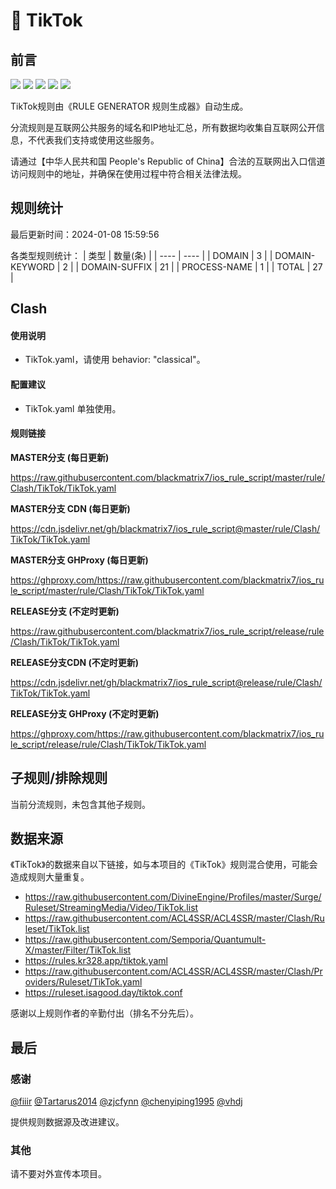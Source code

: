 # 🧸 TikTok

## 前言

![](https://shields.io/badge/-移除重复规则-ff69b4) ![](https://shields.io/badge/-DOMAIN与DOMAIN--SUFFIX合并-green) ![](https://shields.io/badge/-DOMAIN--SUFFIX间合并-critical) ![](https://shields.io/badge/-DOMAIN--SUFFIX与DOMAIN--KEYWORD合并-blue) ![](https://shields.io/badge/-IP--CIDR(6)合并-blueviolet) 

TikTok规则由《RULE GENERATOR 规则生成器》自动生成。

分流规则是互联网公共服务的域名和IP地址汇总，所有数据均收集自互联网公开信息，不代表我们支持或使用这些服务。

请通过【中华人民共和国 People's Republic of China】合法的互联网出入口信道访问规则中的地址，并确保在使用过程中符合相关法律法规。

## 规则统计

最后更新时间：2024-01-08 15:59:56

各类型规则统计：
| 类型 | 数量(条)  | 
| ---- | ----  |
| DOMAIN | 3  | 
| DOMAIN-KEYWORD | 2  | 
| DOMAIN-SUFFIX | 21  | 
| PROCESS-NAME | 1  | 
| TOTAL | 27  | 


## Clash 

#### 使用说明
- TikTok.yaml，请使用 behavior: "classical"。

#### 配置建议
- TikTok.yaml 单独使用。

#### 规则链接
**MASTER分支 (每日更新)**

https://raw.githubusercontent.com/blackmatrix7/ios_rule_script/master/rule/Clash/TikTok/TikTok.yaml

**MASTER分支 CDN (每日更新)**

https://cdn.jsdelivr.net/gh/blackmatrix7/ios_rule_script@master/rule/Clash/TikTok/TikTok.yaml

**MASTER分支 GHProxy (每日更新)**

https://ghproxy.com/https://raw.githubusercontent.com/blackmatrix7/ios_rule_script/master/rule/Clash/TikTok/TikTok.yaml

**RELEASE分支 (不定时更新)**

https://raw.githubusercontent.com/blackmatrix7/ios_rule_script/release/rule/Clash/TikTok/TikTok.yaml

**RELEASE分支CDN (不定时更新)**

https://cdn.jsdelivr.net/gh/blackmatrix7/ios_rule_script@release/rule/Clash/TikTok/TikTok.yaml

**RELEASE分支 GHProxy (不定时更新)**

https://ghproxy.com/https://raw.githubusercontent.com/blackmatrix7/ios_rule_script/release/rule/Clash/TikTok/TikTok.yaml

## 子规则/排除规则


当前分流规则，未包含其他子规则。

## 数据来源

《TikTok》的数据来自以下链接，如与本项目的《TikTok》规则混合使用，可能会造成规则大量重复。

- https://raw.githubusercontent.com/DivineEngine/Profiles/master/Surge/Ruleset/StreamingMedia/Video/TikTok.list
- https://raw.githubusercontent.com/ACL4SSR/ACL4SSR/master/Clash/Ruleset/TikTok.list
- https://raw.githubusercontent.com/Semporia/Quantumult-X/master/Filter/TikTok.list
- https://rules.kr328.app/tiktok.yaml
- https://raw.githubusercontent.com/ACL4SSR/ACL4SSR/master/Clash/Providers/Ruleset/TikTok.yaml
- https://ruleset.isagood.day/tiktok.conf


感谢以上规则作者的辛勤付出（排名不分先后）。

## 最后

### 感谢

[@fiiir](https://github.com/fiiir) [@Tartarus2014](https://github.com/Tartarus2014) [@zjcfynn](https://github.com/zjcfynn) [@chenyiping1995](https://github.com/chenyiping1995) [@vhdj](https://github.com/vhdj)

提供规则数据源及改进建议。

### 其他

请不要对外宣传本项目。